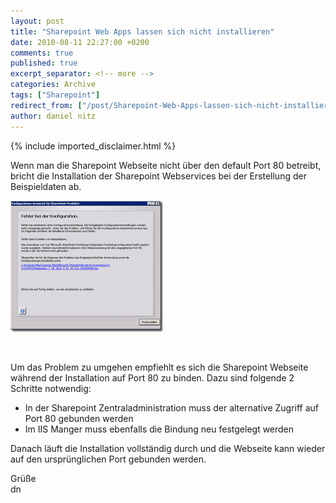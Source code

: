 ```yaml
---
layout: post
title: "Sharepoint Web Apps lassen sich nicht installieren"
date: 2010-08-11 22:27:00 +0200
comments: true
published: true
excerpt_separator: <!-- more -->
categories: Archive
tags: ["Sharepoint"]
redirect_from: ["/post/Sharepoint-Web-Apps-lassen-sich-nicht-installieren", "/post/sharepoint-web-apps-lassen-sich-nicht-installieren"]
author: daniel nitz
---
```

<!-- more -->
{% include imported_disclaimer.html %}
<p>Wenn man die Sharepoint Webseite nicht über den default Port 80 betreibt, bricht die Installation der Sharepoint Webservices bei der Erstellung der Beispieldaten ab.</p>  <p><a href="/assets/image_208.png" target="_blank"><img style="border-bottom: 0px; border-left: 0px; display: inline; border-top: 0px; border-right: 0px" title="image" border="0" alt="image" src="/assets/image_thumb_206.png" width="244" height="210" /></a> </p>  <p>&#160;</p>  <p>Um das Problem zu umgehen empfiehlt es sich die Sharepoint Webseite während der Installation auf Port 80 zu binden. Dazu sind folgende 2 Schritte notwendig:</p>  <ul>   <li>In der Sharepoint Zentraladministration muss der alternative Zugriff auf Port 80 gebunden werden</li>    <li>Im IIS Manger muss ebenfalls die Bindung neu festgelegt werden</li> </ul>  <p>Danach läuft die Installation vollständig durch und die Webseite kann wieder auf den ursprünglichen Port gebunden werden.</p>  <p>Grüße   <br />dn</p>
